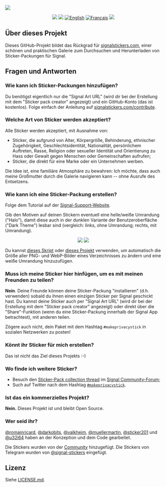 <a href="https://signalstickers.com" id="top">
  <img src="https://user-images.githubusercontent.com/441546/87215223-33c5f000-c2e9-11ea-92cc-7db8589c0ae4.png" style="max-width: 100%;"></<img>
</a>

<p align="center">
  <a href="https://travis-ci.com/signalstickers/signalstickers"><img src="https://travis-ci.com/signalstickers/signalstickers.svg?branch=master"></a>
  <a href="https://github.com/signalstickers/signalstickers/graphs/contributors"><img src="https://img.shields.io/github/contributors/signalstickers/signalstickers"></a>
  <a href="README.md"><img src="https://bit.ly/31ysLJA" alt="English"></a>
  <a href="README.fr.md"><img src="https://bit.ly/31xkO7h" alt="Français"></a>
  <a href="https://twitter.com/signalstickers"><img src="https://img.shields.io/twitter/follow/signalstickers?label=Feed&style=social"></a>
</p>

## Über dieses Projekt

Dieses GitHub-Projekt bildet das Rückgrad für [signalstickers.com](https://signalstickers.com), einer schönen und praktischen Galerie zum Durchsuchen und Herunterladen von Sticker-Packungen für Signal.

## Fragen und Antworten

### Wie kann ich Sticker-Packungen hinzufügen?

Du benötigst eigentlich nur die "Signal Art URL" (wird dir bei der Erstellung mit dem "Sticker pack creator" angezeigt) und ein GitHub-Konto (das ist kostenlos).
Folge einfach der Anleitung auf [signalstickers.com/contribute](https://signalstickers.com/contribute).

### Welche Art von Sticker werden akzeptiert?

Alle Sticker werden akzeptiert, mit Ausnahme von:
+ Sticker, die aufgrund von Alter, Körpergröße, Behinderung, ethnischer Zugehörigkeit, Geschlechtsidentität, Nationalität, persönlichem Auftreten, Rasse, Religion oder sexueller Identität und Orientierung zu Hass oder Gewalt gegen Menschen oder Gemeinschaften aufrufen;
+ Sticker, die direkt für eine Marke oder ein Unternehmen werben.

Die Idee ist, eine familiäre Atmosphäre zu bewahren: Ich möchte, dass auch meine Großmutter durch die Galerie navigieren kann -- ohne Ausrufe des Entsetzens.

### Wie kann ich eine Sticker-Packung erstellen?

Folge dem Tutorial auf der [Signal-Support-Website](https://support.signal.org/hc/articles/360031836512-Stickers#h_c2a0a45b-862f-4d12-9ab1-d9a6844062ca).

Gib den Motiven auf deinen Stickern eventuell eine helle/weiße Umrandung ("Halo"), damit diese auch in der dunklen Variante der Benutzeroberfläche ("Dark Theme") lesbar sind (vergleich: links, ohne Umrandung; rechts, mit Umrandung).

<p align="center">
<img src=".github/without white margin.png">
<img src=".github/with white margin.png">
</p>

Du kannst [dieses Skript](https://github.com/signalstickers/stickers-scripts/blob/master/add_border.sh) oder [dieses Projekt](https://framagit.org/luc/stickerify-for-signal) verwenden, um automatisch die Größe aller PNG- und WebP-Bilder eines Verzeichnisses zu ändern und eine weiße Umrandung hinzuzufügen.

### Muss ich meine Sticker hier hinfügen, um es mit meinen Freunden zu teilen?

**Nein**.
Deine Freunde können deine Sticker-Packung "installieren" (d.h. verwenden) sobald du ihnen einen einzigen Sticker per Signal geschickt hast.
Du kannst deine Sticker auch per "Signal Art URL" (wird dir bei der Erstellung mit dem "Sticker pack creator" angezeigt) oder direkt über die "Share"-Funktion (wenn du eine Sticker-Packung innerhalb der Signal App betrachtest), mit anderen teilen.

Zögere auch nicht, dein Paket mit dem Hashtag `#makeprivacystick` in sozialen Netzwerken zu posten!

### Könnt ihr Sticker für mich erstellen?

Das ist nicht das Ziel dieses Projekts :-)

### Wo finde ich weitere Sticker?

+ Besuch den [Sticker-Pack collection thread](https://community.signalusers.org/t/sticker-pack-collection-thread-makeprivacystick/10650) im [Signal Community-Forum](https://community.signalusers.org);
+ Such auf Twitter nach dem Hashtag [`#makeprivacystick`](https://twitter.com/hashtag/makeprivacystick).

### Ist das ein kommerzielles Projekt?

**Nein.**
Dieses Projekt ist und bleibt Open Source.

### Wer seid ihr?

[@romainricard](https://github.com/romainricard),
[@darkobits](https://github.com/darkobits),
[@valkheim](https://github.com/valkheim),
[@muellermartin](https://github.com/muellermartin),
[@sticker201](https://github.com/sticker201) und
[@u32i64](https://github.com/u32i64)
haben an der Konzeption und dem Code gearbeitet.

Die Stickers wurden von der [Community](https://github.com/signalstickers/signalstickers/graphs/contributors) hinzugefügt.
Die Stickers von Telegram wurden von [@signal-stickers](https://github.com/signal-stickers) eingefügt.

## Lizenz

Siehe [LICENSE.md](LICENSE.md).
